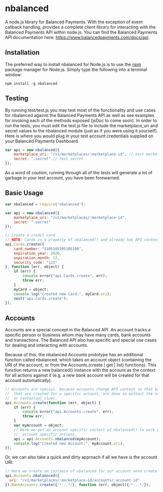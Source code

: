 nbalanced
=========

A node.js library for Balanced Payments. With the exception of event callback handling, provides a complete client library for interacting with the Balanced Payments API within node.js. You can find the Balanced Payments API documentation here: https://www.balancedpayments.com/docs/api.

Installation
------------
The preferred way to install nbalanced for Node.js is to use the [npm](http://npmjs.org) package manager for Node.js. Simply type the following
into a terminal window:
```
npm install -g nbalanced
```

Testing
-------

By running test/test.js you may test most of the functionality and use cases for nbalanced against the Balanced Payments API as well as see examples for invoking each of the methods exposed (jsDoc to come soon). In order to run the tests, you must edit the test.js file to include the marketplace_uri and secret values to the nbalanced module (just as if you were using it yourself). Here is where you would plug in your test account credentials supplied on your Balanced Payments Dashboard.

```js
var api = new nbalanced({
    marketplace_uri: "/v1/marketplaces/:marketplace-id", // test marketplace
    secret: ":secret" // test secret
});
```
    
As a word of *caution*, running through all of the tests will generate a lot of garbage in your test account, you have been forewarned.

Basic Usage
-----------

```js
var nbalanced = require('nbalanced');

var api = new nbalanced({
    marketplace_uri: "/v1/marketplaces/:marketplace-id",
    secret: ":secret"
});

// Create a credit card
// NOTE: Cards is a property of nbalanced() and already has API context.
api.Cards.create({
    card_number: "5105105105105100",
    expiration_year: 2020,
    expiration_month: 12,
    security_code: "123"
}, function (err, object) {
    if (err) {
        console.error("api.Cards.create", err);
        throw err;
    }
    myCard = object;
    console.log("Created new Card:", myCard.uri);
    next("api.Cards.create");
});
```

Accounts
--------

Accounts are a special concept in the Balanced API. An account tracks a specific person or business whom may have many cards, bank accounts and transactions. The Balanced API also has specific and special use cases for dealing and interacting with accounts.

Because of this, the nbalanced Accounts prototype has an additional function called nbalanced, which takes an account object (containing the URI of the account, or from the Accounts.(create | get | list) functions). This function returns a new balanced() instance with the account as the context for all actions against it (e.g. a new bank account will be created for that account automatically).

```js
// Accounts are special, because accounts change API context so that bank account, cards, etc.
//  that are created for a specific account, are done so without the need for additional URI tracking
//  or contextual clues.
api.Accounts.create(function (err, object) {
    if (err) {
        console.error("api.Accounts.create", err);
        throw err;
    }
    var myAccount = object;
    // Here we get an account specific context of nbalanced() to work with. This is necessary for
    //  account specific actions.
    api = api.Accounts.nbalanced(myAccount);
    console.log("Created new Account:", myAccount.uri);
});
```

Or, we can also take a quick and dirty approach if all we have is the account URI:

```js
// Here we create an instance of nbalanced for our account annd create a bank account in one line.
api.Accounts.nbalannced({
  uri: "/v1/marketplaces/:marketplace-id/accounts/:account-id"
}).BankAccounts.create({/*...*/}, function (err, object){/*...*/});
```
